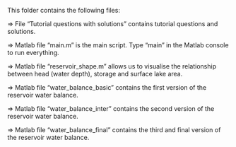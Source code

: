 This folder contains the following files:

=> File “Tutorial questions with solutions” contains tutorial questions and solutions.

=> Matlab file “main.m” is the main script. Type “main” in the Matlab console to run everything.

=> Matlab file “reservoir_shape.m” allows us to visualise the relationship between head (water depth), storage and surface lake area.

=> Matlab file “water_balance_basic” contains the first version of the reservoir water balance.

=> Matlab file “water_balance_inter” contains the second version of the reservoir water balance.

=> Matlab file “water_balance_final” contains the third and final version of the reservoir water balance.
